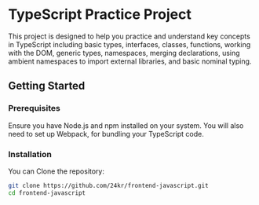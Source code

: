 # TypeScript Practice Project

This project is designed to help you practice and understand key concepts in TypeScript 
including basic types, interfaces, classes, functions, working with the DOM, generic types,
namespaces, merging declarations, using ambient namespaces to import external libraries, 
and basic nominal typing.

## Getting Started

### Prerequisites

Ensure you have Node.js and npm installed on your system. You will also need to set up Webpack,
for bundling your TypeScript code.

### Installation

You can Clone the repository:
   ```bash
   git clone https://github.com/24kr/frontend-javascript.git
   cd frontend-javascript
